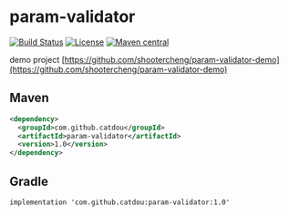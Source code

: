 # param-validator

[![Build Status](https://github.com/CatDou/param-validator/workflows/Java%20CI%20with%20Maven/badge.svg)](https://github.com/CatDou/param-validator/actions/workflows/maven.yml)
[![License](https://img.shields.io/badge/license-Apache%202-4EB1BA.svg)](https://www.apache.org/licenses/LICENSE-2.0.html)
[![Maven central](https://maven-badges.herokuapp.com/maven-central/com.github.catdou/param-validator/badge.svg)](https://maven-badges.herokuapp.com/maven-central/com.github.catdou/param-validator)

demo project
[https://github.com/shootercheng/param-validator-demo](https://github.com/shootercheng/param-validator-demo)

## Maven
```xml
<dependency>
  <groupId>com.github.catdou</groupId>
  <artifactId>param-validator</artifactId>
  <version>1.0</version>
</dependency>
```

## Gradle
```
implementation 'com.github.catdou:param-validator:1.0'
```